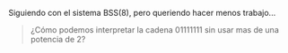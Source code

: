 Siguiendo con el sistema BSS(8), pero queriendo hacer menos trabajo... 
>¿Cómo podemos interpretar la cadena 01111111 sin usar mas de una potencia de 2?